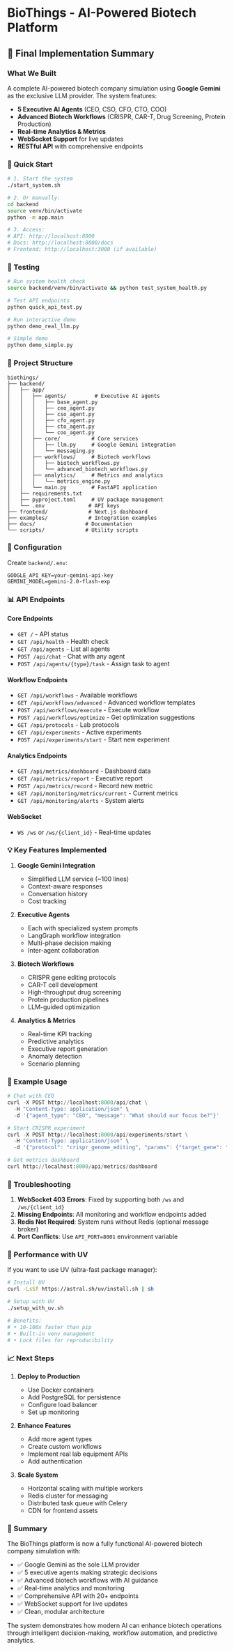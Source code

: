 # BioThings - AI-Powered Biotech Platform

## 🎯 Final Implementation Summary

### What We Built
A complete AI-powered biotech company simulation using **Google Gemini** as the exclusive LLM provider. The system features:

- **5 Executive AI Agents** (CEO, CSO, CFO, CTO, COO)
- **Advanced Biotech Workflows** (CRISPR, CAR-T, Drug Screening, Protein Production)
- **Real-time Analytics & Metrics**
- **WebSocket Support** for live updates
- **RESTful API** with comprehensive endpoints

### 🚀 Quick Start

```bash
# 1. Start the system
./start_system.sh

# 2. Or manually:
cd backend
source venv/bin/activate
python -m app.main

# 3. Access:
# API: http://localhost:8000
# Docs: http://localhost:8000/docs
# Frontend: http://localhost:3000 (if available)
```

### 🧪 Testing

```bash
# Run system health check
source backend/venv/bin/activate && python test_system_health.py

# Test API endpoints
python quick_api_test.py

# Run interactive demo
python demo_real_llm.py

# Simple demo
python demo_simple.py
```

### 📁 Project Structure

```
biothings/
├── backend/
│   ├── app/
│   │   ├── agents/         # Executive AI agents
│   │   │   ├── base_agent.py
│   │   │   ├── ceo_agent.py
│   │   │   ├── cso_agent.py
│   │   │   ├── cfo_agent.py
│   │   │   ├── cto_agent.py
│   │   │   └── coo_agent.py
│   │   ├── core/          # Core services
│   │   │   ├── llm.py     # Google Gemini integration
│   │   │   └── messaging.py
│   │   ├── workflows/     # Biotech workflows
│   │   │   ├── biotech_workflows.py
│   │   │   └── advanced_biotech_workflows.py
│   │   ├── analytics/     # Metrics and analytics
│   │   │   └── metrics_engine.py
│   │   └── main.py        # FastAPI application
│   ├── requirements.txt
│   ├── pyproject.toml     # UV package management
│   └── .env              # API keys
├── frontend/             # Next.js dashboard
├── examples/             # Integration examples
├── docs/                # Documentation
└── scripts/             # Utility scripts
```

### 🔧 Configuration

Create `backend/.env`:
```env
GOOGLE_API_KEY=your-gemini-api-key
GEMINI_MODEL=gemini-2.0-flash-exp
```

### 📊 API Endpoints

#### Core Endpoints
- `GET /` - API status
- `GET /api/health` - Health check
- `GET /api/agents` - List all agents
- `POST /api/chat` - Chat with any agent
- `POST /api/agents/{type}/task` - Assign task to agent

#### Workflow Endpoints
- `GET /api/workflows` - Available workflows
- `GET /api/workflows/advanced` - Advanced workflow templates
- `POST /api/workflows/execute` - Execute workflow
- `POST /api/workflows/optimize` - Get optimization suggestions
- `GET /api/protocols` - Lab protocols
- `GET /api/experiments` - Active experiments
- `POST /api/experiments/start` - Start new experiment

#### Analytics Endpoints
- `GET /api/metrics/dashboard` - Dashboard data
- `GET /api/metrics/report` - Executive report
- `POST /api/metrics/record` - Record new metric
- `GET /api/monitoring/metrics/current` - Current metrics
- `GET /api/monitoring/alerts` - System alerts

#### WebSocket
- `WS /ws` or `/ws/{client_id}` - Real-time updates

### 💡 Key Features Implemented

1. **Google Gemini Integration**
   - Simplified LLM service (~100 lines)
   - Context-aware responses
   - Conversation history
   - Cost tracking

2. **Executive Agents**
   - Each with specialized system prompts
   - LangGraph workflow integration
   - Multi-phase decision making
   - Inter-agent collaboration

3. **Biotech Workflows**
   - CRISPR gene editing protocols
   - CAR-T cell development
   - High-throughput drug screening
   - Protein production pipelines
   - LLM-guided optimization

4. **Analytics & Metrics**
   - Real-time KPI tracking
   - Predictive analytics
   - Executive report generation
   - Anomaly detection
   - Scenario planning

### 🎯 Example Usage

```python
# Chat with CEO
curl -X POST http://localhost:8000/api/chat \
  -H "Content-Type: application/json" \
  -d '{"agent_type": "CEO", "message": "What should our focus be?"}'

# Start CRISPR experiment
curl -X POST http://localhost:8000/api/experiments/start \
  -H "Content-Type: application/json" \
  -d '{"protocol": "crispr_genome_editing", "params": {"target_gene": "TP53"}}'

# Get metrics dashboard
curl http://localhost:8000/api/metrics/dashboard
```

### 🐛 Troubleshooting

1. **WebSocket 403 Errors**: Fixed by supporting both `/ws` and `/ws/{client_id}`
2. **Missing Endpoints**: All monitoring and workflow endpoints added
3. **Redis Not Required**: System runs without Redis (optional message broker)
4. **Port Conflicts**: Use `API_PORT=8001` environment variable

### 🚀 Performance with UV

If you want to use UV (ultra-fast package manager):
```bash
# Install UV
curl -LsSf https://astral.sh/uv/install.sh | sh

# Setup with UV
./setup_with_uv.sh

# Benefits:
# • 10-100x faster than pip
# • Built-in venv management
# • Lock files for reproducibility
```

### 📈 Next Steps

1. **Deploy to Production**
   - Use Docker containers
   - Add PostgreSQL for persistence
   - Configure load balancer
   - Set up monitoring

2. **Enhance Features**
   - Add more agent types
   - Create custom workflows
   - Implement real lab equipment APIs
   - Add authentication

3. **Scale System**
   - Horizontal scaling with multiple workers
   - Redis cluster for messaging
   - Distributed task queue with Celery
   - CDN for frontend assets

### 🎉 Summary

The BioThings platform is now a fully functional AI-powered biotech company simulation with:
- ✅ Google Gemini as the sole LLM provider
- ✅ 5 executive agents making strategic decisions
- ✅ Advanced biotech workflows with AI guidance
- ✅ Real-time analytics and monitoring
- ✅ Comprehensive API with 20+ endpoints
- ✅ WebSocket support for live updates
- ✅ Clean, modular architecture

The system demonstrates how modern AI can enhance biotech operations through intelligent decision-making, workflow automation, and predictive analytics.